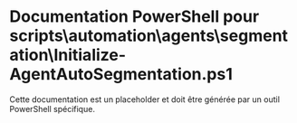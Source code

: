 # Documentation PowerShell pour scripts\automation\agents\segmentation\Initialize-AgentAutoSegmentation.ps1

Cette documentation est un placeholder et doit être générée par un outil PowerShell spécifique.
